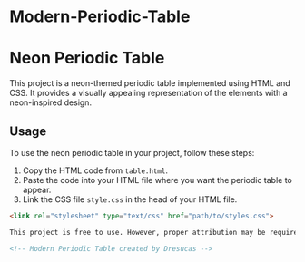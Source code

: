 # Modern-Periodic-Table
# Neon Periodic Table

This project is a neon-themed periodic table implemented using HTML and CSS. It provides a visually appealing representation of the elements with a neon-inspired design.

## Usage

To use the neon periodic table in your project, follow these steps:

1. Copy the HTML code from `table.html`.
2. Paste the code into your HTML file where you want the periodic table to appear.
3. Link the CSS file `style.css` in the head of your HTML file.

```html
<link rel="stylesheet" type="text/css" href="path/to/styles.css">

This project is free to use. However, proper attribution may be required. Be sure to include the following in your code-

<!-- Modern Periodic Table created by Dresucas -->
